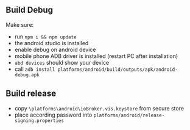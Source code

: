 ## Build Debug
Make sure:
 - run `npm i && npm update`
 - the android studio is installed
 - enable debug on android device
 - mobile phone ADB driver is installed (restart PC after installation)
 - `abd devices` should show your device
 - call `adb install platforms/android/build/outputs/apk/android-debug.apk`
 
## Build release 
- copy `\platforms\android\ioBroker.vis.keystore` from secure store
- place according password into `platforms/android/release-signing.properties` 

